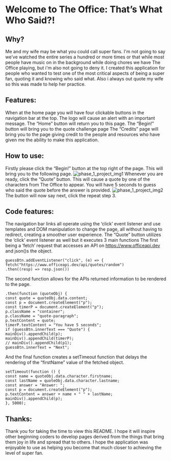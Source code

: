 # Welcome to The Office: That’s What Who Said?!

## Why?

Me and my wife may be what you could call super fans. I'm not going to say we’ve watched the entire series a hundred or more times or that while most people have music on in the background while doing chores we have The Office playing, but i'm also not going to deny it. I created this application for people who wanted to test one of the most critical aspects of being a super fan, quoting it and knowing who said what. Also i always out quote my wife so this was made to help her practice.

## Features:

When at the home page you will have four clickable buttons in the navigation bar at the top.
The logo will cause an alert with an important message.
The “Home” button will return you to this page.
The “Begin!” button will bring you to the quote challenge page
The “Credits” page will bring you to the page giving credit to the people and resources who have given me the ability to make this application.

## How to use:

Firstly please click the “Begin!” button at the top right of the page.
This will bring you to the following page.
![phase_1_project_img1](https://user-images.githubusercontent.com/97415262/162031737-33017664-d0e6-43be-bf8a-9f38708f2989.png)
Whenever you are ready, click the “Quote” button. This will cause a quote by one of the characters from The Office to appear. You will have 5 seconds to guess who said the quote before the answer is provided.
![phase_1_project_img2](https://user-images.githubusercontent.com/97415262/162031814-a2e7935b-1ccd-431a-b8fe-67cb38f63f7d.png)
The button will now say next, click the repeat step 3.

## Code features:

The navigation bar links all operate using the ‘click’ event listener and use templates and DOM manipulation to change the page, all without having to redirect, creating a smoother user experience.
The “Quote” button utilizes the ‘click’ event listener as well but it executes 3 main functions
The first being a ‘fetch’ request that accesses an API on https://www.officeapi.dev and json()s the object.

```
guessBtn.addEventListener("click", (e) => {
fetch("https://www.officeapi.dev/api/quotes/random")
.then((resp) => resp.json())
```

The second function allows for the APIs returned information to be rendered to the page.

```
.then(function (quoteObj) {
const quote = quoteObj.data.content;
const p = document.createElement("p");
const timerP = document.createElement("p");
p.className = "container";
p.className = "quote-paragraph";
p.textContent = quote;
timerP.textContent = "You have 5 seconds";
if (guessBtn.innerText === "Quote") {
mainDiv().appendChild(p);
mainDiv().appendChild(timerP);
// mainDiv().appendChild(p1);
guessBtn.innerText = "Next";
```

And the final function creates a setTimeout function that delays the rendering of the “firstName” value of the fetched object.

```
setTimeout(function () {
const name = quoteObj.data.character.firstname;
const lastName = quoteObj.data.character.lastname;
const answer = "Answer: ";
const p = document.createElement("p");
p.textContent = answer + name + " " + lastName;
mainDiv().appendChild(p);
}, 5000);
```

## Thanks:

Thank you for taking the time to view this README. I hope it will inspire other beginning coders to develop pages derived from the things that bring them joy in life and spread that to others. I hope the application was enjoyable to use as helping you become that much closer to achieving the level of super fan.
